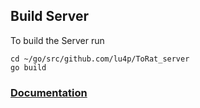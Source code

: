## Build Server 
To build the Server run
```
cd ~/go/src/github.com/lu4p/ToRat_server
go build
```

### [Documentation](https://github.com/lu4p/ToRat/blob/master/README.md)
